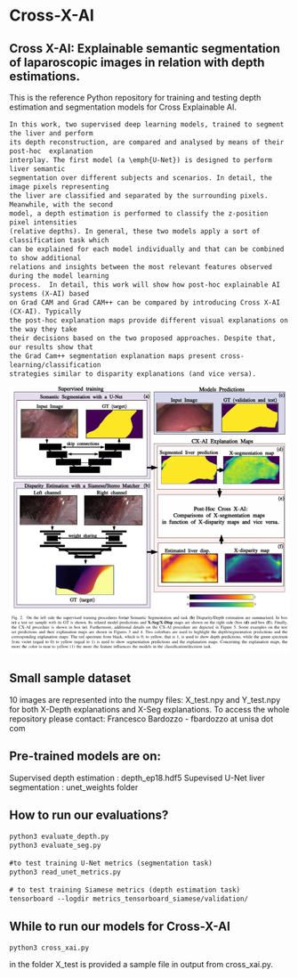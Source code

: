 # Cross-X-AI
## Cross X-AI: Explainable semantic segmentation of laparoscopic images in relation with depth estimations.



This is the reference Python repository 
for training and testing depth estimation and segmentation models
for Cross Explainable AI.

```
In this work, two supervised deep learning models, trained to segment the liver and perform
its depth reconstruction, are compared and analysed by means of their post-hoc  explanation
interplay. The first model (a \emph{U-Net}) is designed to perform liver semantic
segmentation over different subjects and scenarios. In detail, the image pixels representing
the liver are classified and separated by the surrounding pixels. Meanwhile, with the second
model, a depth estimation is performed to classify the z-position pixel intensities 
(relative depths). In general, these two models apply a sort of classification task which
can be explained for each model individually and that can be combined to show additional
relations and insights between the most relevant features observed during the model learning
process.  In detail, this work will show how post-hoc explainable AI systems (X-AI) based 
on Grad CAM and Grad CAM++ can be compared by introducing Cross X-AI (CX-AI). Typically 
the post-hoc explanation maps provide different visual explanations on the way they take
their decisions based on the two proposed approaches. Despite that, our results show that
the Grad Cam++ segmentation explanation maps present cross-learning/classification 
strategies similar to disparity explanations (and vice versa).
```



![Test Image 6](https://github.com/lodeguns/Cross-X-AI/blob/main/pipexai.png)




## Small sample dataset
10 images are represented into the numpy files: X_test.npy and Y_test.npy for both X-Depth explanations and
X-Seg explanations. To access the whole repository please contact: Francesco Bardozzo - fbardozzo at unisa dot com

## Pre-trained models are on:
Supervised depth estimation : depth_ep18.hdf5
Supevised U-Net liver segmentation : unet_weights folder

## How to run our evaluations?

```
python3 evaluate_depth.py
python3 evaluate_seg.py

#to test training U-Net metrics (segmentation task)
python3 read_unet_metrics.py

# to test training Siamese metrics (depth estimation task)
tensorboard --logdir metrics_tensorboard_siamese/validation/     
```

## While to run our models for Cross-X-AI

```
python3 cross_xai.py
```

in the folder X_test is provided a sample file in output from cross_xai.py.
 
 
 


